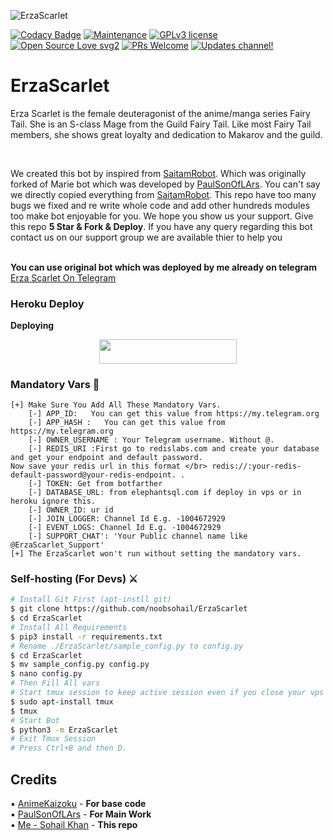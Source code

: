 ![ErzaScarlet](https://telegra.ph/file/343adbad88ced796bc03a.jpg)

[![Codacy Badge](https://api.codacy.com/project/badge/Grade/6141417ceaf84545bab6bd671503df51)](https://app.codacy.com/gh/noobsohail/ErzaScarlet?utm_source=github.com&utm_medium=referral&utm_content=noobsohail/ErzaScarlett&utm_campaign=Badge_Grade_Settings)  [![Maintenance](https://img.shields.io/badge/Maintained%3F-yes-green.svg)](https://GitHub.com/Naereen/StrapDown.js/graphs/commit-activity) [![GPLv3 license](https://img.shields.io/badge/License-GPLv3-blue.svg)](https://perso.crans.org/besson/LICENSE.html) [![Open Source Love svg2](https://badges.frapsoft.com/os/v2/open-source.svg?v=103)](https://github.com/ellerbrock/open-source-badges/) [![PRs Welcome](https://img.shields.io/badge/PRs-welcome-brightgreen.svg?style=flat-square)](https://makeapullrequest.com) [![Updates channel!](https://img.shields.io/badge/Join%20Channel-!-red)](https://t.me/ErzaScarlet_Support)

# ErzaScarlet 
Erza Scarlet is the female deuteragonist of the anime/manga series Fairy Tail. She is an S-class Mage from the Guild Fairy Tail. Like most Fairy Tail members, she shows great loyalty and dedication to Makarov and the guild.

</br>

We created this bot by inspired from [SaitamRobot](https://github.com/AnimeKaizoku). Which was originally forked of Marie bot which was developed by [PaulSonOfLArs](https://t.me/PaulSonofLars). You can't say we directly copied everything from [SaitamRobot](https://github.com/AnimeKaizoku). This repo have too many bugs we fixed and re write whole code and add other hundreds modules too make bot enjoyable for you. We hope you show us your support. Give this repo <b>5 Star & Fork & Deploy</b>. If you have any query regarding this bot contact us on our support group we are available thier to help you
<br>
</br>

<b> You can use original bot which was deployed by me already on telegram </b>  [Erza Scarlet On Telegram](https://t.me/ErzaScarlet_Groupbot)

### Heroku Deploy
<b>Deploying</b>
<p align="center"><a href="https://heroku.com/deploy?template=https://github.com/miyamuravoid/kita"> <img src="https://img.shields.io/badge/Deploy%20To%20Heroku-black?style=for-the-badge&logo=heroku" width="220" height="38.45"/></a></p>

### Mandatory Vars 📒
```
[+] Make Sure You Add All These Mandatory Vars. 
    [-] APP_ID:   You can get this value from https://my.telegram.org
    [-] APP_HASH :   You can get this value from https://my.telegram.org
    [-] OWNER_USERNAME : Your Telegram username. Without @.
    [-] REDIS_URI :First go to redislabs.com and create your database and get your endpoint and default password.
Now save your redis url in this format </br> redis://:your-redis-default-password@your-redis-endpoint. .
    [-] TOKEN: Get from botfarther
    [-] DATABASE_URL: from elephantsql.com if deploy in vps or in heroku ignore this.
    [-] OWNER_ID: ur id
    [-] JOIN_LOGGER: Channel Id E.g. -1004672929 
    [-] EVENT_LOGS: Channel Id E.g. -1004672929 
    [-] SUPPORT_CHAT': 'Your Public channel name like @ErzaScarlet_Support'
[+] The ErzaScarlet won't run without setting the mandatory vars.
```

### Self-hosting (For Devs) ⚔
```sh
# Install Git First (apt-instll git)
$ git clone https://github.com/noobsohail/ErzaScarlet
$ cd ErzaScarlet
# Install All Requirements 
$ pip3 install -r requirements.txt
# Rename ./ErzaScarlet/sample_config.py to config.py
$ cd ErzaScarlet 
$ mv sample_config.py config.py
$ nano config.py
# Then Fill All vars
# Start tmux session to keep active session even if you close your vps session.
$ sudo apt-install tmux
$ tmux 
# Start Bot 
$ python3 -m ErzaScarlet
# Exit Tmux Session
# Press Ctrl+B and then D.
```


## Credits
▪️ [AnimeKaizoku](https://github.com/AnimeKaizoku) - <b> For base code </b> </br>
▪️ [PaulSonOfLArs](https://t.me/PaulSonofLars) - <b> For Main Work </b> </br>
▪️ [Me - Sohail Khan](https://t.me/sohailkhan_anime) - <b> This repo </b> </br>
